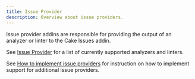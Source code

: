 ```yaml
---
title: Issue Provider
description: Overview about issue providers.
---
```


Issue provider addins are responsible for providing the output of an analyzer or linter to the Cake Issues addin.

See [Issue Provider] for a list of currently supported analyzers and linters.

See [How to implement issue providers] for instruction on how to implement support for additional issue providers.

[Issue Provider]: ../issue-providers/index.md
[How to implement issue providers]: ../extending/issue-provider/overview.md

